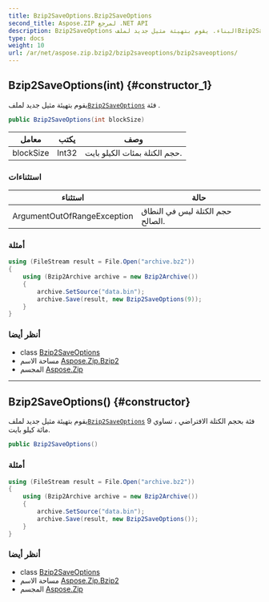 ```yaml
---
title: Bzip2SaveOptions.Bzip2SaveOptions
second_title: Aspose.ZIP لمرجع .NET API
description: Bzip2SaveOptions البناء. يقوم بتهيئة مثيل جديد لملفBzip2SaveOptions فئة .
type: docs
weight: 10
url: /ar/net/aspose.zip.bzip2/bzip2saveoptions/bzip2saveoptions/
---
```

## Bzip2SaveOptions(int) {#constructor_1}

يقوم بتهيئة مثيل جديد لملف[`Bzip2SaveOptions`](../) فئة .

```csharp
public Bzip2SaveOptions(int blockSize)
```

| معامل | يكتب | وصف |
| --- | --- | --- |
| blockSize | Int32 | حجم الكتلة بمئات الكيلو بايت. |

### استثناءات

| استثناء | حالة |
| --- | --- |
| ArgumentOutOfRangeException | حجم الكتلة ليس في النطاق الصالح. |

### أمثلة

```csharp
using (FileStream result = File.Open("archive.bz2"))
{
    using (Bzip2Archive archive = new Bzip2Archive())
    {
        archive.SetSource("data.bin");
        archive.Save(result, new Bzip2SaveOptions(9));
    }
}
```

### أنظر أيضا

* class [Bzip2SaveOptions](../)
* مساحة الاسم [Aspose.Zip.Bzip2](../../bzip2saveoptions/)
* المجسم [Aspose.Zip](../../../)

---

## Bzip2SaveOptions() {#constructor}

يقوم بتهيئة مثيل جديد لملف[`Bzip2SaveOptions`](../) فئة بحجم الكتلة الافتراضي ، تساوي 9 مائة كيلو بايت.

```csharp
public Bzip2SaveOptions()
```

### أمثلة

```csharp
using (FileStream result = File.Open("archive.bz2"))
{
    using (Bzip2Archive archive = new Bzip2Archive())
    {
        archive.SetSource("data.bin");
        archive.Save(result, new Bzip2SaveOptions());
    }
}
```

### أنظر أيضا

* class [Bzip2SaveOptions](../)
* مساحة الاسم [Aspose.Zip.Bzip2](../../bzip2saveoptions/)
* المجسم [Aspose.Zip](../../../)


